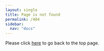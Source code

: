 ```yaml
---
layout: single
title: Page is not found
permalink: /404
sidebar:
  nav: "docs"
---
```


Please click [here](/) to go back to the top page.
